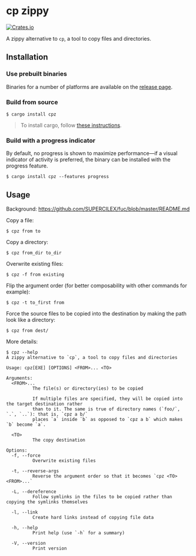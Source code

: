 # cp zippy

[![Crates.io](https://img.shields.io/crates/v/cpz)](https://crates.io/crates/cpz)

A zippy alternative to `cp`, a tool to copy files and directories.

## Installation

### Use prebuilt binaries

Binaries for a number of platforms are available on the
[release page](https://github.com/SUPERCILEX/fuc/releases/latest).

### Build from source

```console,ignore
$ cargo install cpz
```

> To install cargo, follow
> [these instructions](https://doc.rust-lang.org/cargo/getting-started/installation.html).

### Build with a progress indicator

By default, no progress is shown to maximize performance—if a visual indicator of activity is
preferred, the binary can be installed with the progress feature.

```console,ignore
$ cargo install cpz --features progress
```

## Usage

Background: https://github.com/SUPERCILEX/fuc/blob/master/README.md

Copy a file:

```console
$ cpz from to
```

Copy a directory:

```console
$ cpz from_dir to_dir
```

Overwrite existing files:

```console
$ cpz -f from existing
```

Flip the argument order (for better composability with other commands for example):

```console
$ cpz -t to_first from
```

Force the source files to be copied into the destination by making the path look like a directory:

```console,ignore
$ cpz from dest/
```

More details:

```console
$ cpz --help
A zippy alternative to `cp`, a tool to copy files and directories

Usage: cpz[EXE] [OPTIONS] <FROM>... <TO>

Arguments:
  <FROM>...
          The file(s) or directory(ies) to be copied
          
          If multiple files are specified, they will be copied into the target destination rather
          than to it. The same is true of directory names (`foo/`, `.`, `..`): that is, `cpz a b/`
          places `a` inside `b` as opposed to `cpz a b` which makes `b` become `a`.

  <TO>
          The copy destination

Options:
  -f, --force
          Overwrite existing files

  -t, --reverse-args
          Reverse the argument order so that it becomes `cpz <TO> <FROM>...`

  -L, --dereference
          Follow symlinks in the files to be copied rather than copying the symlinks themselves

  -l, --link
          Create hard links instead of copying file data

  -h, --help
          Print help (use `-h` for a summary)

  -V, --version
          Print version

```
